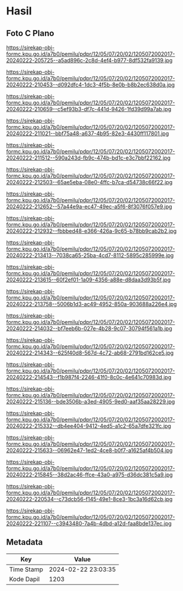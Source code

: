 # Hasil

## Foto C Plano

https://sirekap-obj-formc.kpu.go.id/a7b0/pemilu/pdpr/12/05/07/20/02/1205072002017-20240222-205725--a5ad896c-2c8d-4ef4-b977-8df532fa9139.jpg

https://sirekap-obj-formc.kpu.go.id/a7b0/pemilu/pdpr/12/05/07/20/02/1205072002017-20240222-210453--d092dfc4-1dc3-4f5b-8e0b-b8b2ec638d0a.jpg

https://sirekap-obj-formc.kpu.go.id/a7b0/pemilu/pdpr/12/05/07/20/02/1205072002017-20240222-210659--c5ef93b3-df7c-441d-9426-1fd39d99a7ab.jpg

https://sirekap-obj-formc.kpu.go.id/a7b0/pemilu/pdpr/12/05/07/20/02/1205072002017-20240222-211021--bbf75a48-a637-4b95-82e3-4430ff117801.jpg

https://sirekap-obj-formc.kpu.go.id/a7b0/pemilu/pdpr/12/05/07/20/02/1205072002017-20240222-211512--590a243d-fb9c-474b-bd1c-e3c7bbf22162.jpg

https://sirekap-obj-formc.kpu.go.id/a7b0/pemilu/pdpr/12/05/07/20/02/1205072002017-20240222-212503--65ae5eba-08e0-4ffc-b7ca-d54738c66f22.jpg

https://sirekap-obj-formc.kpu.go.id/a7b0/pemilu/pdpr/12/05/07/20/02/1205072002017-20240222-212652--57a44e9a-ec47-49ec-a5f6-8f3076f057e9.jpg

https://sirekap-obj-formc.kpu.go.id/a7b0/pemilu/pdpr/12/05/07/20/02/1205072002017-20240222-212932--fbbbed48-e366-426a-9c65-b78bb9cab2b2.jpg

https://sirekap-obj-formc.kpu.go.id/a7b0/pemilu/pdpr/12/05/07/20/02/1205072002017-20240222-213413--7038ca65-25ba-4cd7-8112-5895c285999e.jpg

https://sirekap-obj-formc.kpu.go.id/a7b0/pemilu/pdpr/12/05/07/20/02/1205072002017-20240222-213615--60f2ef01-1a09-4356-a88e-d8daa3d93b5f.jpg

https://sirekap-obj-formc.kpu.go.id/a7b0/pemilu/pdpr/12/05/07/20/02/1205072002017-20240222-213758--5006b1d3-ac49-4952-850a-903688a226e4.jpg

https://sirekap-obj-formc.kpu.go.id/a7b0/pemilu/pdpr/12/05/07/20/02/1205072002017-20240222-214032--bf7eeb6b-027e-4b28-9c07-30794f561a1b.jpg

https://sirekap-obj-formc.kpu.go.id/a7b0/pemilu/pdpr/12/05/07/20/02/1205072002017-20240222-214343--625f40d8-567d-4c72-ab68-2791bd162ce5.jpg

https://sirekap-obj-formc.kpu.go.id/a7b0/pemilu/pdpr/12/05/07/20/02/1205072002017-20240222-214543--f1b987f4-2246-41f0-8c0c-4e641c70983d.jpg

https://sirekap-obj-formc.kpu.go.id/a7b0/pemilu/pdpr/12/05/07/20/02/1205072002017-20240222-215136--bde3506b-a3ed-4905-9ed0-aaf35aa28229.jpg

https://sirekap-obj-formc.kpu.go.id/a7b0/pemilu/pdpr/12/05/07/20/02/1205072002017-20240222-215332--db4ee404-9412-4ed5-a1c2-65a7dfe321fc.jpg

https://sirekap-obj-formc.kpu.go.id/a7b0/pemilu/pdpr/12/05/07/20/02/1205072002017-20240222-215633--06962e47-1ed2-4ce8-b0f7-a1625af4b504.jpg

https://sirekap-obj-formc.kpu.go.id/a7b0/pemilu/pdpr/12/05/07/20/02/1205072002017-20240222-215845--38d2ac46-ffce-43a0-a975-d36dc381c5a9.jpg

https://sirekap-obj-formc.kpu.go.id/a7b0/pemilu/pdpr/12/05/07/20/02/1205072002017-20240222-220534--c73dcb56-f145-49e1-8ce3-1bc3a16d62cb.jpg

https://sirekap-obj-formc.kpu.go.id/a7b0/pemilu/pdpr/12/05/07/20/02/1205072002017-20240222-221107--c3943480-7a4b-4dbd-a12d-faa8bde137ec.jpg


## Metadata

| Key        | Value               |
| ---------- | ------------------- |
| Time Stamp | 2024-02-22 23:03:35 |
| Kode Dapil | 1203                |



